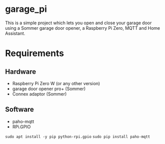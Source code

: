 # garage_pi

This is a simple project which lets you open and close your garage door using a Sommer garage door opener, a Raspberry Pi Zero, MQTT and Home Assistant.

# Requirements
## Hardware
* Raspberry Pi Zero W (or any other version)
* garage door opener pro+ (Sommer)
* Connex adaptor (Sommer)

## Software
* paho-mqtt
* RPi.GPIO

`sudo apt install -y pip python-rpi.gpio` `sudo pip install paho-mqtt`
